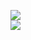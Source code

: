 [![](https://img.shields.io/badge/Made%20With-Github%20Spray-lightgrey.svg?style=for-the-badge&logo=github)](https://github.com/Annihil/github-spray#30161)  
[![](https://i.imgur.com/2DrTn0Z.gif)](https://github.com/Annihil/github-spray)